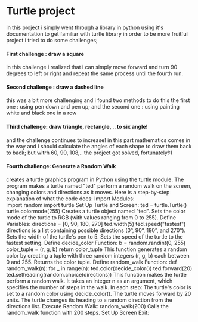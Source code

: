 # Turtle project
  in this project i simply went through a library in python using it's documentation to get familiar with turtle library
  in order to be more fruitful project i tried to do some challenges;
#### First challenge : draw a square
  in this challenge i realized that i can simply move forward and turn 90 degrees to left or right and repeat the same process
  until the fourth run.
#### Second challenge : draw a dashed line 
  this was a bit more challenging and i found two methods to do this the first one : using pen down and pen up; and the second
  one : using painting white and black one in a row
#### Third challenge: draw triangle, rectangle, .. to six angle!
  and the challenge continues to increase! in this part mathematics comes in the way and i should calculate the angles of each 
  shape to draw them back to back; but witrh 60, 90, 108,.. the project got solved, fortunately!:)
#### Fourth challenge: Generate a Random Walk
  creates a turtle graphics program in Python using the turtle module. The program makes a turtle named "ted"           perform a random walk on the screen, changing colors and directions as it moves. Here is a step-by-step explanation   of what the code does:
  Import Modules:     
  import random
  import turtle
  Set Up Turtle and Screen:
  ted = turtle.Turtle()
  turtle.colormode(255)
  Creates a turtle object named "ted".
  Sets the color mode of the turtle to RGB (with values ranging from 0 to 255).
  Define Variables:
  directions = [0, 90, 180, 270]
  ted.width(5)
  ted.speed("fastest")
  directions is a list containing possible directions (0°, 90°, 180°, and 270°).
  Sets the width of the turtle's pen to 5.
  Sets the speed of the turtle to the fastest setting.
  Define decide_color Function:
      b = random.randint(0, 255)
      color_tuple = (r, g, b)
      return color_tuple
  This function generates a random color by creating a tuple with three random integers (r, g, b) each between 0 and    255.
  Returns the color tuple.
  Define random_walk Function:
  def random_walk(n):
      for _ in range(n):
          ted.color(decide_color())
          ted.forward(20)
          ted.setheading(random.choice(directions))
  This function makes the turtle perform a random walk.
  It takes an integer n as an argument, which specifies the number of steps in the walk.
  In each step:
  The turtle's color is set to a random color using decide_color().
  The turtle moves forward by 20 units.
  The turtle changes its heading to a random direction from the directions list.
  Execute Random Walk:
  random_walk(200)
  Calls the random_walk function with 200 steps.
  Set Up Screen Exit:
